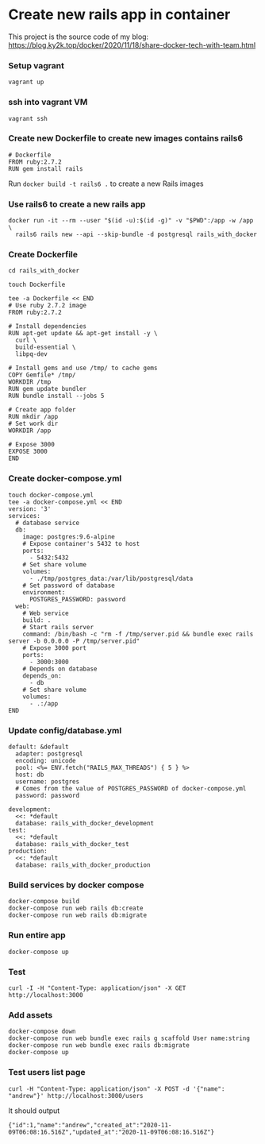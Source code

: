 # Create new rails app in container
This project is the source code of my blog: https://blog.ky2k.top/docker/2020/11/18/share-docker-tech-with-team.html

### Setup vagrant
```
vagrant up
```
### ssh into vagrant VM
```
vagrant ssh
```
### Create new Dockerfile to create new images contains rails6

```
# Dockerfile
FROM ruby:2.7.2
RUN gem install rails
```

Run `docker build -t rails6 .` to create a new Rails images

### Use rails6 to create a new rails app

```
docker run -it --rm --user "$(id -u):$(id -g)" -v "$PWD":/app -w /app \
  rails6 rails new --api --skip-bundle -d postgresql rails_with_docker
```

### Create Dockerfile
```
cd rails_with_docker

touch Dockerfile

tee -a Dockerfile << END
# Use ruby 2.7.2 image
FROM ruby:2.7.2

# Install dependencies
RUN apt-get update && apt-get install -y \
  curl \
  build-essential \
  libpq-dev

# Install gems and use /tmp/ to cache gems
COPY Gemfile* /tmp/
WORKDIR /tmp
RUN gem update bundler
RUN bundle install --jobs 5

# Create app folder
RUN mkdir /app
# Set work dir
WORKDIR /app

# Expose 3000
EXPOSE 3000
END
```

### Create docker-compose.yml
```
touch docker-compose.yml
tee -a docker-compose.yml << END
version: '3'
services:
  # database service
  db:
    image: postgres:9.6-alpine
    # Expose container's 5432 to host
    ports:
      - 5432:5432
    # Set share volume
    volumes:
      - ./tmp/postgres_data:/var/lib/postgresql/data
    # Set password of database
    environment:
      POSTGRES_PASSWORD: password
  web:
    # Web service
    build: .
    # Start rails server
    command: /bin/bash -c "rm -f /tmp/server.pid && bundle exec rails server -b 0.0.0.0 -P /tmp/server.pid"
    # Expose 3000 port
    ports:
      - 3000:3000
    # Depends on database
    depends_on:
      - db
    # Set share volume
    volumes:
      - .:/app
END
```

### Update config/database.yml
```
default: &default
  adapter: postgresql
  encoding: unicode
  pool: <%= ENV.fetch("RAILS_MAX_THREADS") { 5 } %>
  host: db
  username: postgres
  # Comes from the value of POSTGRES_PASSWORD of docker-compose.yml
  password: password

development:
  <<: *default
  database: rails_with_docker_development
test:
  <<: *default
  database: rails_with_docker_test
production:
  <<: *default
  database: rails_with_docker_production
```
### Build services by docker compose
```
docker-compose build
docker-compose run web rails db:create
docker-compose run web rails db:migrate
```
### Run entire app
```
docker-compose up
```
### Test 
```
curl -I -H "Content-Type: application/json" -X GET http://localhost:3000
```
### Add assets
```
docker-compose down
docker-compose run web bundle exec rails g scaffold User name:string
docker-compose run web bundle exec rails db:migrate
docker-compose up
```

### Test users list page
```
curl -H "Content-Type: application/json" -X POST -d '{"name": "andrew"}' http://localhost:3000/users
```
It should output
```
{"id":1,"name":"andrew","created_at":"2020-11-09T06:08:16.516Z","updated_at":"2020-11-09T06:08:16.516Z"}
```
